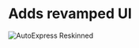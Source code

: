 # Adds revamped UI
![AutoExpress Reskinned]("autoexpress\resources\images\AutoExpressUI_Revamped.png")
